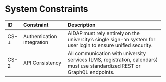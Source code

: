 # System Constraints

| **ID** | **Constraint** | **Description** |
|:--|:--|:--|
| CS-1 | Authentication Integration | AIDAP must rely entirely on the university’s single sign-on system for user login to ensure unified security. |
| CS-2 | API Consistency | All communication with university services (LMS, registration, calendars) must use standardized REST or GraphQL endpoints. |
